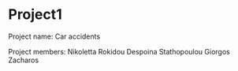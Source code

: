 # Project1
Project name: Car accidents

Project members:
Nikoletta Rokidou
Despoina Stathopoulou
Giorgos Zacharos


